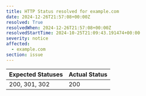 ```yaml
---
title: HTTP Status resolved for example.com
date: 2024-12-26T21:57:08+00:00Z
resolved: True
resolvedWhen: 2024-12-26T21:57:08+00:00Z
resolvedStartTime: 2024-10-25T21:09:43.191474+00:00
severity: notice
affected:
  - example.com
section: issue
---
```


| Expected Statuses | Actual Status  |
|-------------------|----------------|
| 200, 301, 302 | 200 |
